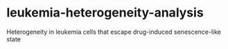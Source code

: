 # leukemia-heterogeneity-analysis
Heterogeneity in leukemia cells that escape drug-induced senescence-like state
